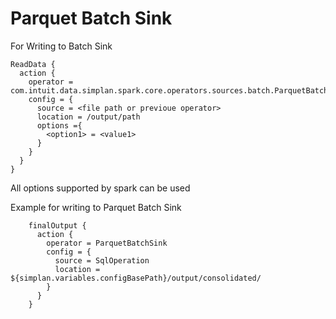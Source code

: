 # Parquet Batch Sink

For Writing to Batch Sink

```hocon
ReadData {
  action {
    operator = com.intuit.data.simplan.spark.core.operators.sources.batch.ParquetBatchSink
    config = {
      source = <file path or previoue operator>
      location = /output/path
      options ={
        <option1> = <value1>
      }
    }
  }
}
```

All options supported by spark can be used  

Example for writing to Parquet Batch Sink

```hocon
    finalOutput {
      action {
        operator = ParquetBatchSink
        config = {
          source = SqlOperation
          location = ${simplan.variables.configBasePath}/output/consolidated/
        }
      }
    }
```